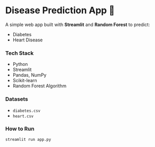 # Disease Prediction App 🧠

A simple web app built with **Streamlit** and **Random Forest** to predict:
- Diabetes
- Heart Disease

###  Tech Stack
- Python
- Streamlit
- Pandas, NumPy
- Scikit-learn
- Random Forest Algorithm

###  Datasets
- `diabetes.csv`
- `heart.csv`

###  How to Run
```bash
streamlit run app.py

